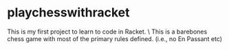 # playchesswithracket

This is my first project to learn to code in Racket. \\
This is a barebones chess game with most of the primary rules defined. (i.e., no En Passant etc)
